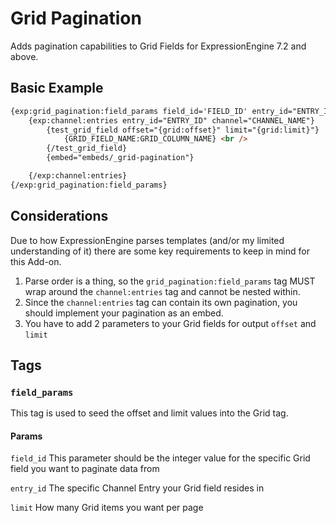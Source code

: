 # Grid Pagination
Adds pagination capabilities to Grid Fields for ExpressionEngine 7.2 and above. 

## Basic Example

```html
{exp:grid_pagination:field_params field_id='FIELD_ID' entry_id="ENTRY_ID" limit="2"}
    {exp:channel:entries entry_id="ENTRY_ID" channel="CHANNEL_NAME"}
        {test_grid_field offset="{grid:offset}" limit="{grid:limit}"}
            {GRID_FIELD_NAME:GRID_COLUMN_NAME} <br />
        {/test_grid_field}
        {embed="embeds/_grid-pagination"}

    {/exp:channel:entries}
{/exp:grid_pagination:field_params}
```

## Considerations

Due to how ExpressionEngine parses templates (and/or my limited understanding of it) there are some key requirements to keep in mind for this Add-on. 

1. Parse order is a thing, so the `grid_pagination:field_params` tag MUST wrap around the `channel:entries` tag and cannot be nested within.
2. Since the `channel:entries` tag can contain its own pagination, you should implement your pagination as an embed. 
3. You have to add 2 parameters to your Grid fields for output `offset` and `limit`

## Tags

### `field_params`

This tag is used to seed the offset and limit values into the Grid tag. 

#### Params

`field_id`
This parameter should be the integer value for the specific Grid field you want to paginate data from

`entry_id`
The specific Channel Entry your Grid field resides in

`limit` 
How many Grid items you want per page

